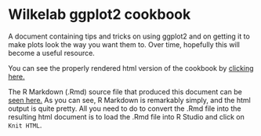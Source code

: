 Wilkelab ggplot2 cookbook
=========================
A document containing tips and tricks on using ggplot2 and on getting it to make plots look the way you want them to. Over time, hopefully this will become a useful resource.

You can see the properly rendered html version of the cookbook by  [clicking here.](http://htmlpreview.github.io/?https://github.com/wilkelab/ggplot2_cookbook/blob/master/ggplot2_cookbook.html)

The R Markdown (.Rmd) source file that produced this document can be [seen here.](https://raw.githubusercontent.com/wilkelab/ggplot2_cookbook/master/ggplot2_cookbook.Rmd) As you can see, R Markdown is remarkably simply, and the html output is quite pretty. All you need to do to convert the .Rmd  file into the resulting html document is to load the .Rmd file into R Studio and click on `Knit HTML`.
